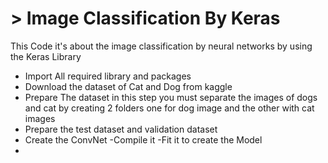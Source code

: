 # > Image Classification By Keras

This Code  it's about the image classification by neural networks by using the Keras Library  
 
 - Import All required library and packages
 - Download the dataset of Cat and Dog from kaggle 
 - Prepare The dataset in this step you must separate the images of dogs and cat by creating 2 folders one for dog image and 
     the other with cat images 
 - Prepare the test dataset and validation dataset
 - Create the ConvNet
 -Compile it 
 -Fit it to create the Model 
 -

